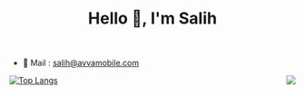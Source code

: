 
<h1 align="center">Hello 👋, I'm Salih <br /><br /> 
</h1>

- 📝 Mail : salih@avvamobile.com

[![Top Langs](https://github-readme-stats.vercel.app/api/top-langs/?username=isiksalihhh&hide=java,html,css&theme=dracula)](https://github.com/anuraghazra/github-readme-stats) 
 <img align='right' src="https://github-readme-stats.vercel.app/api?username=isiksalihhh&show_icons=true%22">
